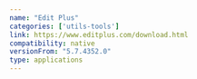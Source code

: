 ```yaml
---
name: "Edit Plus"
categories: ['utils-tools']
link: https://www.editplus.com/download.html
compatibility: native
versionFrom: "5.7.4352.0"
type: applications
---
```



